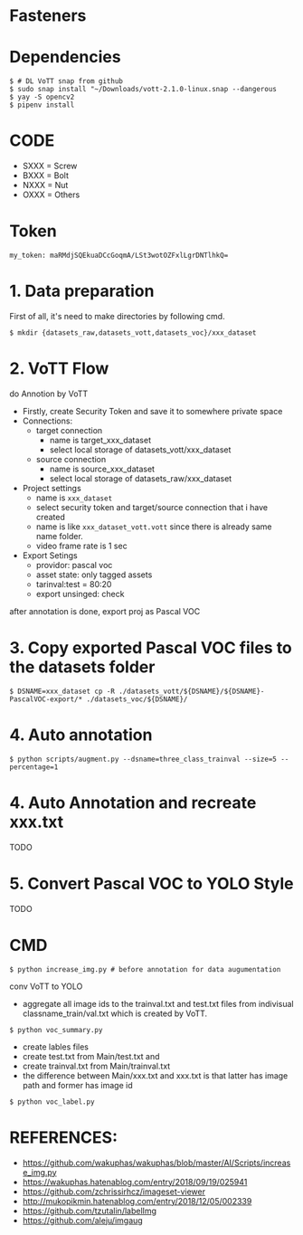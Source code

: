 # Fasteners

# Dependencies

```
$ # DL VoTT snap from github
$ sudo snap install "~/Downloads/vott-2.1.0-linux.snap --dangerous
$ yay -S opencv2
$ pipenv install
```

# CODE

- SXXX = Screw
- BXXX = Bolt
- NXXX = Nut
- OXXX = Others


# Token

```
my_token: maRMdjSQEkuaDCcGoqmA/LSt3wotOZFxlLgrDNTlhkQ=
```


# 1. Data preparation

First of all, it's need to make directories by following cmd.

```
$ mkdir {datasets_raw,datasets_vott,datasets_voc}/xxx_dataset
```

# 2. VoTT Flow

do Annotion by VoTT

- Firstly, create Security Token and save it to somewhere private space
- Connections:
  - target connection
    - name is target_xxx_dataset
    - select local storage of datasets_vott/xxx_dataset
  - source connection
    - name is source_xxx_dataset
    - select local storage of datasets_raw/xxx_dataset
- Project settings
  - name is `xxx_dataset`
  - select security token and target/source connection that i have created
  - name is like `xxx_dataset_vott.vott` since there is already same name folder.
  - video frame rate is 1 sec
- Export Setings
  - providor: pascal voc
  - asset state: only tagged assets
  - tarinval:test = 80:20
  - export unsinged: check

after annotation is done, export proj as Pascal VOC

# 3. Copy exported Pascal VOC files to the datasets folder

```
$ DSNAME=xxx_dataset cp -R ./datasets_vott/${DSNAME}/${DSNAME}-PascalVOC-export/* ./datasets_voc/${DSNAME}/
```

# 4. Auto annotation

```
$ python scripts/augment.py --dsname=three_class_trainval --size=5 --percentage=1
```

# 4. Auto Annotation and recreate xxx.txt

TODO

# 5. Convert Pascal VOC to YOLO Style

TODO

# CMD

```
$ python increase_img.py # before annotation for data augumentation
```

conv VoTT to YOLO

- aggregate all image ids to the trainval.txt and test.txt files from indivisual classname_train/val.txt which is created by VoTT.

```
$ python voc_summary.py 
```

- create lables files
- create test.txt from Main/test.txt and 
- create trainval.txt from Main/trainval.txt
- the difference between Main/xxx.txt and xxx.txt is that latter has image path and former has image id

```
$ python voc_label.py
```

# REFERENCES:

- https://github.com/wakuphas/wakuphas/blob/master/AI/Scripts/increase_img.py
- https://wakuphas.hatenablog.com/entry/2018/09/19/025941
- https://github.com/zchrissirhcz/imageset-viewer
- http://mukopikmin.hatenablog.com/entry/2018/12/05/002339
- https://github.com/tzutalin/labelImg
- https://github.com/aleju/imgaug
